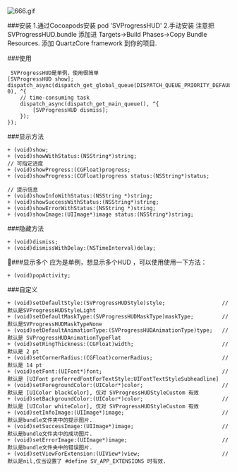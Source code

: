 ![666.gif](http://upload-images.jianshu.io/upload_images/2051176-e42c54e36057c167.gif?imageMogr2/auto-orient/strip)


###安装 
1.通过Cocoapods安装
          pod 'SVProgressHUD'
2.手动安装
        注意把 SVProgressHUD.bundle 添加进 Targets->Build Phases->Copy Bundle Resources.
        添加 QuartzCore framework 到你的项目.

###使用
```
 SVProgressHUD是单例，使用很简单
[SVProgressHUD show];
dispatch_async(dispatch_get_global_queue(DISPATCH_QUEUE_PRIORITY_DEFAULT, 0), ^{
    // time-consuming task
    dispatch_async(dispatch_get_main_queue(), ^{
        [SVProgressHUD dismiss];
    });
});
```

###显示方法
```
+ (void)show;
+ (void)showWithStatus:(NSString*)string;
// 可指定进度
+ (void)showProgress:(CGFloat)progress;
+ (void)showProgress:(CGFloat)progress status:(NSString*)status;

// 提示信息
+ (void)showInfoWithStatus:(NSString *)string;
+ (void)showSuccessWithStatus:(NSString*)string;
+ (void)showErrorWithStatus:(NSString *)string;
+ (void)showImage:(UIImage*)image status:(NSString*)string;
```

###隐藏方法
```
+ (void)dismiss;
+ (void)dismissWithDelay:(NSTimeInterval)delay;
```
###显示多个
应为是单例，想显示多个HUD ，可以使用使用一下方法：
```
+ (void)popActivity;
```

###自定义
```
+ (void)setDefaultStyle:(SVProgressHUDStyle)style;                  // 默认是SVProgressHUDStyleLight
+ (void)setDefaultMaskType:(SVProgressHUDMaskType)maskType;         // 默认是SVProgressHUDMaskTypeNone
+ (void)setDefaultAnimationType:(SVProgressHUDAnimationType)type;   // 默认是 SVProgressHUDAnimationTypeFlat
+ (void)setRingThickness:(CGFloat)width;                            // 默认是 2 pt
+ (void)setCornerRadius:(CGFloat)cornerRadius;                      // 默认是 14 pt
+ (void)setFont:(UIFont*)font;                                      // 默认是 [UIFont preferredFontForTextStyle:UIFontTextStyleSubheadline]
+ (void)setForegroundColor:(UIColor*)color;                         // 默认是 [UIColor blackColor], 仅对 SVProgressHUDStyleCustom 有效
+ (void)setBackgroundColor:(UIColor*)color;                         // 默认是 [UIColor whiteColor], 仅对 SVProgressHUDStyleCustom 有效
+ (void)setInfoImage:(UIImage*)image;                               //默认是bundle文件夹中的提示图片.
+ (void)setSuccessImage:(UIImage*)image;                            // 默认是bundle文件夹中的成功图片.
+ (void)setErrorImage:(UIImage*)image;                              // 默认是bundle文件夹中的错误图片.
+ (void)setViewForExtension:(UIView*)view;                          // 默认是nil,仅当设置了 #define SV_APP_EXTENSIONS 时有效.

```
